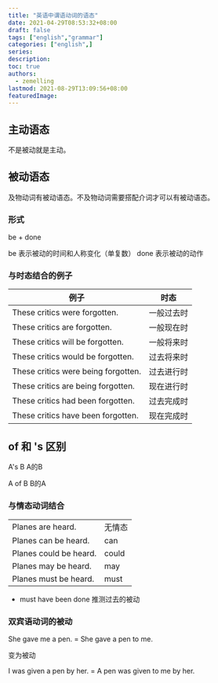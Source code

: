 ```yaml
---
title: "英语中谓语动词的语态"
date: 2021-04-29T08:53:32+08:00
draft: false
tags: ["english","grammar"]
categories: ["english",]
series:
description:
toc: true
authors:
  - zemelling
lastmod: 2021-08-29T13:09:56+08:00
featuredImage:
---
```


## 主动语态

不是被动就是主动。

## 被动语态

及物动词有被动语态。不及物动词需要搭配介词才可以有被动语态。

### 形式

be + done

be 表示被动的时间和人称变化（单复数）
done 表示被动的动作

### 与时态结合的例子

|例子|时态|
|-|-|
|These critics were forgotten.|一般过去时|
|These critics are forgotten.|一般现在时|
|These critics will be forgotten.|一般将来时|
|These critics would be forgotten.|过去将来时|
|These critics were being forgotten.|过去进行时|
|These critics are being forgotten.|现在进行时|
|These critics had been forgotten.|过去完成时|
|These critics have been forgotten.|现在完成时|

## of 和 's 区别

A's B A的B

A of B B的A

### 与情态动词结合

|||
|-|-|
|Planes are heard.|无情态|
|Planes can be heard.|can|
|Planes could be heard.|could|
|Planes may be heard.|may|
|Planes must be heard.|must|

* must have been done 推测过去的被动

### 双宾语动词的被动

She gave me a pen. = She gave a pen to me.

变为被动

I was given a pen by her. = A pen was given to me by her.
